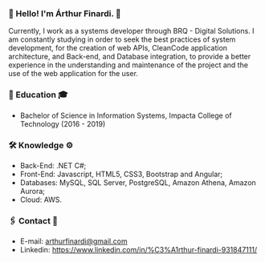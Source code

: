 ### 👋 Hello! I'm Árthur Finardi. 🚀

Currently, I work as a systems developer through BRQ - Digital Solutions. I am constantly studying in order to seek the best practices of system development, for the creation of web APIs, CleanCode application architecture, and Back-end, and Database integration, to provide a better experience in the understanding and maintenance of the project and the use of the web application for the user.

### 📌 Education 🎓
- Bachelor of Science in Information Systems, Impacta College of Technology (2016 - 2019)

### 🛠️ Knowledge ⚙️
- Back-End: .NET C#;
- Front-End: Javascript, HTML5, CSS3, Bootstrap and Angular;
- Databases: MySQL, SQL Server, PostgreSQL, Amazon Athena, Amazon Aurora;
- Cloud: AWS.

### 🖇️ Contact 📧
- E-mail: arthurfinardi@gmail.com
- Linkedin: https://www.linkedin.com/in/%C3%A1rthur-finardi-931847111/
